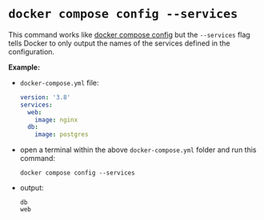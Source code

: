# `docker compose config --services`

This command works like [docker compose config](../compose-config/compose_config.md) but the `--services` flag tells Docker to only output the names of the services defined in the configuration.

**Example:**

- `docker-compose.yml` file:

    ```yaml
    version: '3.8'
    services:
      web:
        image: nginx
      db:
        image: postgres
    ```

- open a terminal within the above `docker-compose.yml` folder and run this command:

    ```commandline
    docker compose config --services
    ```

- output:

    ```commandline
    db
    web
    ```
